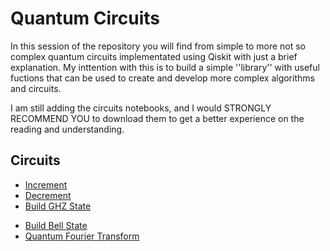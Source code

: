 # Quantum Circuits

In this session of the repository you will find from simple to more not so complex quantum circuits implementated using Qiskit with just a brief explanation. My inttention with this is to build a simple ''library'' with useful fuctions that can be used to create and develop more complex algorithms and circuits. 

I am still adding the circuits notebooks, and I would STRONGLY RECOMMEND YOU to download them to get a better experience on the reading and understanding.

## Circuits
* [Increment](https://github.com/matheusmtta/Quantum-Computing/blob/master/Circuits/Increment.ipynb)
* [Decrement](https://github.com/matheusmtta/Quantum-Computing/blob/master/Circuits/Decrement.ipynb) 
* [Build GHZ State](https://github.com/matheusmtta/Quantum-Computing/blob/master/Circuits/BuildGHZ.ipynb)
<!---
* Build W State
-->
* [Build Bell State](https://github.com/matheusmtta/Quantum-Computing/blob/master/Circuits/BuildBell.ipynb)
* [Quantum Fourier Transform](https://github.com/matheusmtta/Quantum-Computing/blob/master/Circuits/QFT.ipynb)

<!---
* Fractional Quantum Fourier Transform
* Superdense Conding
* Quantum Teleport
* Quantum Palindrome Checker
-->
